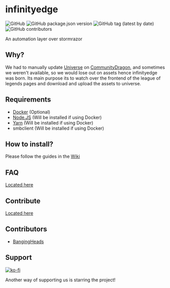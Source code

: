 # infinityedge
![GitHub](https://img.shields.io/github/license/Hi-Ray/infinityedge)
![GitHub package.json version](https://img.shields.io/github/package-json/v/Hi-Ray/infinityedge)
![GitHub tag (latest by date)](https://img.shields.io/github/v/tag/Hi-Ray/infinityedge)
![GitHub contributors](https://img.shields.io/github/contributors/Hi-Ray/infinityedge)

An automation layer over stormrazor
## Why?
We had to manually update [Universe](https://universe.communitydragon.org/) on [CommunityDragon](https://www.communitydragon.org/), and sometimes we weren't available,
so we would lose out on assets hence infinityedge was born.
Its main purpose its to watch over the frontend of the league of legends pages and download and
upload the assets to universe.

## Requirements
- [Docker](https://www.docker.com/) (Optional)
- [Node.JS](https://nodejs.org/en/) (Will be installed if using Docker)
- [Yarn](https://classic.yarnpkg.com/lang/en/) (Will be installed if using Docker)
- smbclient (Will be installed if using Docker)

## How to install?
Please follow the guides in the [Wiki](https://github.com/Hi-Ray/infinityedge/wiki)

## FAQ
[Located here](https://github.com/Hi-Ray/infinityedge/wiki/FAQ)

## Contribute
[Located here](https://github.com/Hi-Ray/infinityedge/wiki/Contribution)

## Contributors
- [BangingHeads](https://github.com/bangingheads)

## Support
[![ko-fi](https://ko-fi.com/img/githubbutton_sm.svg)](https://ko-fi.com/M4M31ZRUH)

Another way of supporting us is starring the project!
